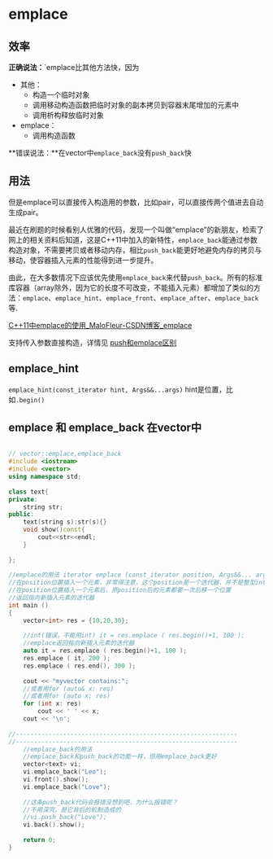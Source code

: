 # emplace


## 效率
**正确说法：**`emplace比其他方法快，因为
* 其他：
  * 构造一个临时对象
  * 调用移动构造函数把临时对象的副本拷贝到容器末尾增加的元素中
  * 调用析构释放临时对象
* emplace：
  * 调用构造函数

**错误说法：**在vector中`emplace_back`没有`push_back`快

## 用法
但是emplace可以直接传入构造用的参数，比如pair，可以直接传两个值进去自动生成pair。

最近在刷题的时候看别人优雅的代码，发现一个叫做“emplace”的新朋友，检索了网上的相关资料后知道，这是C++11中加入的新特性，`emplace_back`能通过参数构造对象，不需要拷贝或者移动内存，相比`push_back`能更好地避免内存的拷贝与移动，使容器插入元素的性能得到进一步提升。

由此，在大多数情况下应该优先使用`emplace_back`来代替`push_back`。所有的标准库容器（array除外，因为它的长度不可改变，不能插入元素）都增加了类似的方法：`emplace`、`emplace_hint`、`emplace_front`、`emplace_after`、`emplace_back`等.


[C++11中emplace的使用\_MaloFleur-CSDN博客\_emplace](https://blog.csdn.net/u013700358/article/details/52623985)

支持传入参数直接构造，详情见
[push和emplace区别](push和emplace区别.md)

## emplace_hint
`emplace_hint(const_iterator hint, Args&&...args)`
hint是位置，比如`.begin()`

## emplace 和 emplace_back 在vector中
```cpp

// vector::emplace,emplace_back
#include <iostream>
#include <vector>
using namespace std;
 
class text{
private:
    string str;
public:
    text(string s):str(s){}
    void show()const{
        cout<<str<<endl;
    }
 
};
 
//emplace的用法 iterator emplace (const_iterator position, Args&&... args);
//在position位置插入一个元素，非常得注意，这个position是一个迭代器，并不是整型int
//在position位置插入一个元素后，原position后的元素都要一次后移一个位置
//返回指向新插入元素的迭代器
int main ()
{
    vector<int> res = {10,20,30};
 
    //int(错误，不能用int) it = res.emplace ( res.begin()+1, 100 );
    //emplace返回指向新插入元素的迭代器
    auto it = res.emplace ( res.begin()+1, 100 );
    res.emplace ( it, 200 );
    res.emplace ( res.end(), 300 );
 
    cout << "myvector contains:";
    //或者用for (auto& x: res)
    //或者用for (auto x: res)
    for (int x: res)
        cout << ' ' << x;
    cout << '\n';
 
//-------------------------------------------------------------
//-------------------------------------------------------------
    //emplace_back的用法
    //emplace_back和push_back的功能一样，但用emplace_back更好
    vector<text> vi;
    vi.emplace_back("Leo");
    vi.front().show();
    vi.emplace_back("Love");
 
    //这条push_back代码会报错没想到吧，为什么报错呢？
    //不用深究，是它背后的机制造成的
    //vi.push_back("Love");
    vi.back().show();
 
    return 0;
}
```